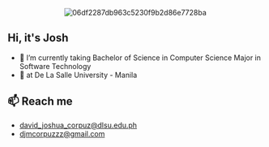 <p align="center">
    <img src="https://github.com/ZyWick/ZyWick/assets/104405536/2cac5d39-be31-4fbe-8b57-db928e9a2135#center" alt="06df2287db963c5230f9b2d86e7728ba">
</p>

## Hi, it's Josh



- 🔭 I’m currently taking Bachelor of Science in Computer Science Major in Software Technology
- 🌱 at De La Salle University - Manila

## 📫 Reach me
* david_joshua_corpuz@dlsu.edu.ph
* djmcorpuzzz@gmail.com
